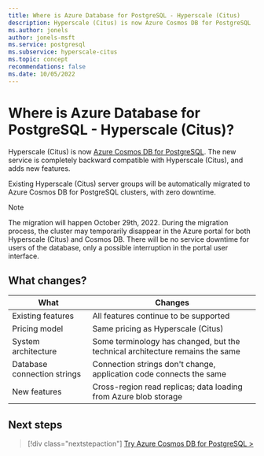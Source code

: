 ```yaml
---
title: Where is Azure Database for PostgreSQL - Hyperscale (Citus)
description: Hyperscale (Citus) is now Azure Cosmos DB for PostgreSQL
ms.author: jonels
author: jonels-msft
ms.service: postgresql
ms.subservice: hyperscale-citus
ms.topic: concept
recommendations: false
ms.date: 10/05/2022
---
```


# Where is Azure Database for PostgreSQL - Hyperscale (Citus)?

Hyperscale (Citus) is now [Azure Cosmos DB for
PostgreSQL](../../cosmos-db/postgresql/introduction.md). The new service is
completely backward compatible with Hyperscale (Citus), and adds new features.

Existing Hyperscale (Citus) server groups will be automatically migrated to Azure
Cosmos DB for PostgreSQL clusters, with zero downtime.

> [!NOTE]
>
> The migration will happen October 29th, 2022. During the migration process,
> the cluster may temporarily disappear in the Azure portal for both Hyperscale
> (Citus) and Cosmos DB. There will be no service downtime for users of the
> database, only a possible interruption in the portal user interface.

## What changes?

| What | Changes |
|------|---------|
| Existing features | All features continue to be supported |
| Pricing model | Same pricing as Hyperscale (Citus) |
| System architecture | Some terminology has changed, but the technical architecture remains the same |
| Database connection strings | Connection strings don't change, application code connects the same |
| New features | Cross-region read replicas; data loading from Azure blob storage |

## Next steps

> [!div class="nextstepaction"]
> [Try Azure Cosmos DB for PostgreSQL >](../../cosmos-db/postgresql/quickstart-create.md)
